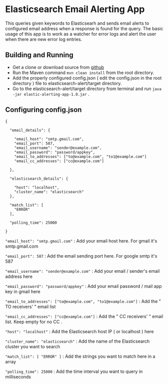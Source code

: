 # Elasticsearch Email Alerting App
This queries given keywords to Elasticsearh and sends email alerts to configured email address when a response is found for the query.
The basic usage of this app is to work as a watcher for error logs and alert the user when there are new error log entries.

## Building and Running
* Get a clone or download source from [github](https://github.com/ThejanRupasinghe/elasticsearch-alert)
* Run the Maven command ```mvn clean install``` from the root directory.
* Add the properly configured config.json ( edit the config.json in the root directory ) file to elasticsearch-alert/target directory.
* Go to the elasticsearch-alert/target directory from terminal and run ```java -jar elastic-alerting-app-1.0.jar``` . 

## Configuring config.json
```
{

  "email_details": {

    "email_host": "smtp.gmail.com",
    "email_port": 587, 
    "email_username": "sender@example.com",
    "email_password": "password/appkey",
    "email_to_addresses": ["to@example.com", "to1@example.com"]
    "email_cc_addresses": ["cc@example.com"]

  },

  "elasticsearch_details": {

    "host": "localhost", 
    "cluster_name": "elasticsearch"
  },

  "match_list": [ 
    "ERROR"
  ],

  "polling_time": 25000

}
```

```"email_host": "smtp.gmail.com"``` : Add your email host here. For gmail it's smtp.gmail.com

```"email_port": 587``` : Add the email sending port here. For google smtp it's 587

```"email_username": "sender@example.com"``` : Add your email / sender's email address here

```"email_password": "password/appkey"``` : Add your email password / mail app key in gmail here

```"email_to_addresses": ["to@example.com", "to1@example.com"]``` : Add the " TO receivers' " email list

```"email_cc_addresses": ["cc@example.com"]``` : Add the " CC receivers' " email list. Keep empty for no CC .

```"host": "localhost"``` : Add the Elasticsearch host IP ( or localhost ) here

```"cluster_name": "elasticsearch"``` : Add the name of the Elasticsearch cluster you want to search

```"match_list": [ "ERROR" ]``` : Add the strings you want to match here in a array

```"polling_time": 25000``` : Add the time interval you want to query in milliseconds
